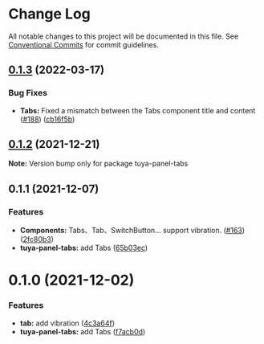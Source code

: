 # Change Log

All notable changes to this project will be documented in this file.
See [Conventional Commits](https://conventionalcommits.org) for commit guidelines.

## [0.1.3](https://github.com/tuya/tuya-panel-kit/compare/tuya-panel-tabs@0.1.2...tuya-panel-tabs@0.1.3) (2022-03-17)


### Bug Fixes

* **Tabs:** Fixed a mismatch between the Tabs component title and content ([#188](https://github.com/tuya/tuya-panel-kit/issues/188)) ([cb16f5b](https://github.com/tuya/tuya-panel-kit/commit/cb16f5bc07c81be137db7c8e7faddbebf3cca1bc))





## [0.1.2](https://github.com/tuya/tuya-panel-kit/compare/tuya-panel-tabs@0.1.1...tuya-panel-tabs@0.1.2) (2021-12-21)

**Note:** Version bump only for package tuya-panel-tabs





## 0.1.1 (2021-12-07)


### Features

* **Components:** Tabs、Tab、SwitchButton... support vibration. ([#163](https://github.com/tuya/tuya-panel-kit/issues/163)) ([2fc80b3](https://github.com/tuya/tuya-panel-kit/commit/2fc80b3924890e9f5076475472ac5d5b41f17f33))
* **tuya-panel-tabs:** add Tabs ([65b03ec](https://github.com/tuya/tuya-panel-kit/commit/65b03ec7a7eb6db2a7b03f8135a68c750e40f837))





# 0.1.0 (2021-12-02)


### Features

* **tab:** add vibration ([4c3a64f](https://github.com/tuya/tuya-panel-kit/commit/4c3a64ffeb956f6c3e9a21335e70b7ed8bb305ae))
* **tuya-panel-tabs:** add Tabs ([f7acb0d](https://github.com/tuya/tuya-panel-kit/commit/f7acb0d306e5e761c257228e26e09111b182ee8c))
